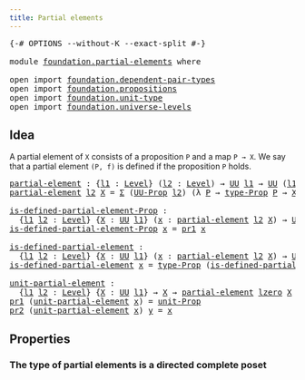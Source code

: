```yaml
---
title: Partial elements
---
```


<pre class="Agda"><a id="42" class="Symbol">{-#</a> <a id="46" class="Keyword">OPTIONS</a> <a id="54" class="Pragma">--without-K</a> <a id="66" class="Pragma">--exact-split</a> <a id="80" class="Symbol">#-}</a>

<a id="85" class="Keyword">module</a> <a id="92" href="foundation.partial-elements.html" class="Module">foundation.partial-elements</a> <a id="120" class="Keyword">where</a>

<a id="127" class="Keyword">open</a> <a id="132" class="Keyword">import</a> <a id="139" href="foundation.dependent-pair-types.html" class="Module">foundation.dependent-pair-types</a>
<a id="171" class="Keyword">open</a> <a id="176" class="Keyword">import</a> <a id="183" href="foundation.propositions.html" class="Module">foundation.propositions</a>
<a id="207" class="Keyword">open</a> <a id="212" class="Keyword">import</a> <a id="219" href="foundation.unit-type.html" class="Module">foundation.unit-type</a>
<a id="240" class="Keyword">open</a> <a id="245" class="Keyword">import</a> <a id="252" href="foundation.universe-levels.html" class="Module">foundation.universe-levels</a>
</pre>
## Idea

A partial element of `X` consists of a proposition `P` and a map `P → X`. We say that a partial element `(P, f)` is defined if the proposition `P` holds.

<pre class="Agda"><a id="partial-element"></a><a id="456" href="foundation.partial-elements.html#456" class="Function">partial-element</a> <a id="472" class="Symbol">:</a> <a id="474" class="Symbol">{</a><a id="475" href="foundation.partial-elements.html#475" class="Bound">l1</a> <a id="478" class="Symbol">:</a> <a id="480" href="Agda.Primitive.html#597" class="Postulate">Level</a><a id="485" class="Symbol">}</a> <a id="487" class="Symbol">(</a><a id="488" href="foundation.partial-elements.html#488" class="Bound">l2</a> <a id="491" class="Symbol">:</a> <a id="493" href="Agda.Primitive.html#597" class="Postulate">Level</a><a id="498" class="Symbol">)</a> <a id="500" class="Symbol">→</a> <a id="502" href="foundation-core.universe-levels.html#235" class="Primitive">UU</a> <a id="505" href="foundation.partial-elements.html#475" class="Bound">l1</a> <a id="508" class="Symbol">→</a> <a id="510" href="foundation-core.universe-levels.html#235" class="Primitive">UU</a> <a id="513" class="Symbol">(</a><a id="514" href="foundation.partial-elements.html#475" class="Bound">l1</a> <a id="517" href="Agda.Primitive.html#810" class="Primitive Operator">⊔</a> <a id="519" href="Agda.Primitive.html#780" class="Primitive">lsuc</a> <a id="524" href="foundation.partial-elements.html#488" class="Bound">l2</a><a id="526" class="Symbol">)</a>
<a id="528" href="foundation.partial-elements.html#456" class="Function">partial-element</a> <a id="544" href="foundation.partial-elements.html#544" class="Bound">l2</a> <a id="547" href="foundation.partial-elements.html#547" class="Bound">X</a> <a id="549" class="Symbol">=</a> <a id="551" href="foundation-core.dependent-pair-types.html#515" class="Record">Σ</a> <a id="553" class="Symbol">(</a><a id="554" href="foundation-core.propositions.html#1393" class="Function">UU-Prop</a> <a id="562" href="foundation.partial-elements.html#544" class="Bound">l2</a><a id="564" class="Symbol">)</a> <a id="566" class="Symbol">(λ</a> <a id="569" href="foundation.partial-elements.html#569" class="Bound">P</a> <a id="571" class="Symbol">→</a> <a id="573" href="foundation-core.propositions.html#1495" class="Function">type-Prop</a> <a id="583" href="foundation.partial-elements.html#569" class="Bound">P</a> <a id="585" class="Symbol">→</a> <a id="587" href="foundation.partial-elements.html#547" class="Bound">X</a><a id="588" class="Symbol">)</a>

<a id="is-defined-partial-element-Prop"></a><a id="591" href="foundation.partial-elements.html#591" class="Function">is-defined-partial-element-Prop</a> <a id="623" class="Symbol">:</a>
  <a id="627" class="Symbol">{</a><a id="628" href="foundation.partial-elements.html#628" class="Bound">l1</a> <a id="631" href="foundation.partial-elements.html#631" class="Bound">l2</a> <a id="634" class="Symbol">:</a> <a id="636" href="Agda.Primitive.html#597" class="Postulate">Level</a><a id="641" class="Symbol">}</a> <a id="643" class="Symbol">{</a><a id="644" href="foundation.partial-elements.html#644" class="Bound">X</a> <a id="646" class="Symbol">:</a> <a id="648" href="foundation-core.universe-levels.html#235" class="Primitive">UU</a> <a id="651" href="foundation.partial-elements.html#628" class="Bound">l1</a><a id="653" class="Symbol">}</a> <a id="655" class="Symbol">(</a><a id="656" href="foundation.partial-elements.html#656" class="Bound">x</a> <a id="658" class="Symbol">:</a> <a id="660" href="foundation.partial-elements.html#456" class="Function">partial-element</a> <a id="676" href="foundation.partial-elements.html#631" class="Bound">l2</a> <a id="679" href="foundation.partial-elements.html#644" class="Bound">X</a><a id="680" class="Symbol">)</a> <a id="682" class="Symbol">→</a> <a id="684" href="foundation-core.propositions.html#1393" class="Function">UU-Prop</a> <a id="692" href="foundation.partial-elements.html#631" class="Bound">l2</a>
<a id="695" href="foundation.partial-elements.html#591" class="Function">is-defined-partial-element-Prop</a> <a id="727" href="foundation.partial-elements.html#727" class="Bound">x</a> <a id="729" class="Symbol">=</a> <a id="731" href="foundation-core.dependent-pair-types.html#605" class="Field">pr1</a> <a id="735" href="foundation.partial-elements.html#727" class="Bound">x</a>

<a id="is-defined-partial-element"></a><a id="738" href="foundation.partial-elements.html#738" class="Function">is-defined-partial-element</a> <a id="765" class="Symbol">:</a>
  <a id="769" class="Symbol">{</a><a id="770" href="foundation.partial-elements.html#770" class="Bound">l1</a> <a id="773" href="foundation.partial-elements.html#773" class="Bound">l2</a> <a id="776" class="Symbol">:</a> <a id="778" href="Agda.Primitive.html#597" class="Postulate">Level</a><a id="783" class="Symbol">}</a> <a id="785" class="Symbol">{</a><a id="786" href="foundation.partial-elements.html#786" class="Bound">X</a> <a id="788" class="Symbol">:</a> <a id="790" href="foundation-core.universe-levels.html#235" class="Primitive">UU</a> <a id="793" href="foundation.partial-elements.html#770" class="Bound">l1</a><a id="795" class="Symbol">}</a> <a id="797" class="Symbol">(</a><a id="798" href="foundation.partial-elements.html#798" class="Bound">x</a> <a id="800" class="Symbol">:</a> <a id="802" href="foundation.partial-elements.html#456" class="Function">partial-element</a> <a id="818" href="foundation.partial-elements.html#773" class="Bound">l2</a> <a id="821" href="foundation.partial-elements.html#786" class="Bound">X</a><a id="822" class="Symbol">)</a> <a id="824" class="Symbol">→</a> <a id="826" href="foundation-core.universe-levels.html#235" class="Primitive">UU</a> <a id="829" href="foundation.partial-elements.html#773" class="Bound">l2</a>
<a id="832" href="foundation.partial-elements.html#738" class="Function">is-defined-partial-element</a> <a id="859" href="foundation.partial-elements.html#859" class="Bound">x</a> <a id="861" class="Symbol">=</a> <a id="863" href="foundation-core.propositions.html#1495" class="Function">type-Prop</a> <a id="873" class="Symbol">(</a><a id="874" href="foundation.partial-elements.html#591" class="Function">is-defined-partial-element-Prop</a> <a id="906" href="foundation.partial-elements.html#859" class="Bound">x</a><a id="907" class="Symbol">)</a>

<a id="unit-partial-element"></a><a id="910" href="foundation.partial-elements.html#910" class="Function">unit-partial-element</a> <a id="931" class="Symbol">:</a>
  <a id="935" class="Symbol">{</a><a id="936" href="foundation.partial-elements.html#936" class="Bound">l1</a> <a id="939" href="foundation.partial-elements.html#939" class="Bound">l2</a> <a id="942" class="Symbol">:</a> <a id="944" href="Agda.Primitive.html#597" class="Postulate">Level</a><a id="949" class="Symbol">}</a> <a id="951" class="Symbol">{</a><a id="952" href="foundation.partial-elements.html#952" class="Bound">X</a> <a id="954" class="Symbol">:</a> <a id="956" href="foundation-core.universe-levels.html#235" class="Primitive">UU</a> <a id="959" href="foundation.partial-elements.html#936" class="Bound">l1</a><a id="961" class="Symbol">}</a> <a id="963" class="Symbol">→</a> <a id="965" href="foundation.partial-elements.html#952" class="Bound">X</a> <a id="967" class="Symbol">→</a> <a id="969" href="foundation.partial-elements.html#456" class="Function">partial-element</a> <a id="985" href="Agda.Primitive.html#764" class="Primitive">lzero</a> <a id="991" href="foundation.partial-elements.html#952" class="Bound">X</a>
<a id="993" href="foundation-core.dependent-pair-types.html#605" class="Field">pr1</a> <a id="997" class="Symbol">(</a><a id="998" href="foundation.partial-elements.html#910" class="Function">unit-partial-element</a> <a id="1019" href="foundation.partial-elements.html#1019" class="Bound">x</a><a id="1020" class="Symbol">)</a> <a id="1022" class="Symbol">=</a> <a id="1024" href="foundation.unit-type.html#2975" class="Function">unit-Prop</a>
<a id="1034" href="foundation-core.dependent-pair-types.html#617" class="Field">pr2</a> <a id="1038" class="Symbol">(</a><a id="1039" href="foundation.partial-elements.html#910" class="Function">unit-partial-element</a> <a id="1060" href="foundation.partial-elements.html#1060" class="Bound">x</a><a id="1061" class="Symbol">)</a> <a id="1063" href="foundation.partial-elements.html#1063" class="Bound">y</a> <a id="1065" class="Symbol">=</a> <a id="1067" href="foundation.partial-elements.html#1060" class="Bound">x</a>
</pre>
## Properties

### The type of partial elements is a directed complete poset
